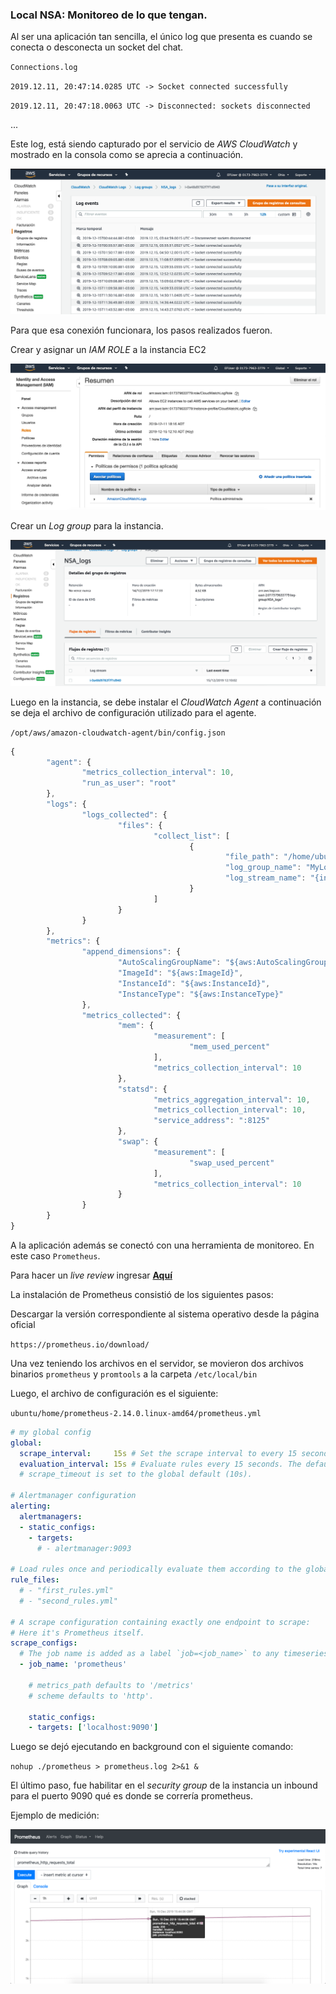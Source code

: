### Local NSA: Monitoreo de lo que tengan.

Al ser una aplicación tan sencilla, el único log que presenta es cuando se conecta o desconecta un socket del chat. 


`Connections.log`

`2019.12.11, 20:47:14.0285 UTC -> Socket connected successfully`

`2019.12.11, 20:47:18.0063 UTC -> Disconnected: sockets disconnected`

...

Este log, está siendo capturado por el servicio de *AWS CloudWatch* y mostrado en la consola como se aprecia a continuación.

![CloudWatchConsole](awsCloudWatch.png)

Para que esa conexión funcionara, los pasos realizados fueron. 

Crear y asignar un *IAM ROLE* a la instancia EC2

![Role](role.png)

Crear un *Log group* para la instancia. 

![logGroup](logGroup.png)


Luego en la instancia, se debe instalar el *CloudWatch Agent* a continuación se deja el archivo de configuración utilizado para el agente.

`/opt/aws/amazon-cloudwatch-agent/bin/config.json`

```js
{
        "agent": {
                "metrics_collection_interval": 10,
                "run_as_user": "root"
        },
        "logs": {
                "logs_collected": {
                        "files": {
                                "collect_list": [
                                        {
                                                "file_path": "/home/ubuntu/socketchat/connections.log",
                                                "log_group_name": "MyLogSys",
                                                "log_stream_name": "{instance_id}"
                                        }
                                ]
                        }
                }
        },
        "metrics": {
                "append_dimensions": {
                        "AutoScalingGroupName": "${aws:AutoScalingGroupName}",
                        "ImageId": "${aws:ImageId}",
                        "InstanceId": "${aws:InstanceId}",
                        "InstanceType": "${aws:InstanceType}"
                },
                "metrics_collected": {
                        "mem": {
                                "measurement": [
                                        "mem_used_percent"
                                ],
                                "metrics_collection_interval": 10
                        },
                        "statsd": {
                                "metrics_aggregation_interval": 10,
                                "metrics_collection_interval": 10,
                                "service_address": ":8125"
                        },
                        "swap": {
                                "measurement": [
                                        "swap_used_percent"
                                ],
                                "metrics_collection_interval": 10
                        }
                }
        }
}
```

A la aplicación además se conectó con una herramienta de monitoreo. En este caso `Prometheus`.

Para hacer un *live review* ingresar **[Aquí](http://ec2-3-136-210-239.us-east-2.compute.amazonaws.com:9090/graph)**

La instalación de Prometheus consistió de los siguientes pasos:

Descargar la versión correspondiente al sistema operativo desde la página oficial 

`https://prometheus.io/download/`

Una vez teniendo los archivos en el servidor, se movieron dos archivos binarios `prometheus` y `promtools` a la carpeta `/etc/local/bin`

Luego, el archivo de configuración es el siguiente:

`ubuntu/home/prometheus-2.14.0.linux-amd64/prometheus.yml`
```yml
# my global config
global:
  scrape_interval:     15s # Set the scrape interval to every 15 seconds. Default is every 1 minute.
  evaluation_interval: 15s # Evaluate rules every 15 seconds. The default is every 1 minute.
  # scrape_timeout is set to the global default (10s).

# Alertmanager configuration
alerting:
  alertmanagers:
  - static_configs:
    - targets:
      # - alertmanager:9093

# Load rules once and periodically evaluate them according to the global 'evaluation_interval'.
rule_files:
  # - "first_rules.yml"
  # - "second_rules.yml"

# A scrape configuration containing exactly one endpoint to scrape:
# Here it's Prometheus itself.
scrape_configs:
  # The job name is added as a label `job=<job_name>` to any timeseries scraped from this config.
  - job_name: 'prometheus'

    # metrics_path defaults to '/metrics'
    # scheme defaults to 'http'.

    static_configs:
    - targets: ['localhost:9090']
```

Luego se dejó ejecutando en background con el siguiente comando: 

`nohup ./prometheus > prometheus.log 2>&1 &`

El último paso, fue habilitar en el *security group* de la instancia un inbound para el puerto 9090 qué es donde se correría prometheus.

Ejemplo de medición:

![prometheus](prometheus.png)
